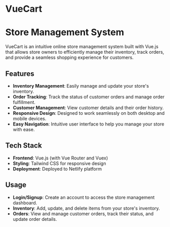 # VueCart

# Store Management System

VueCart is an intuitive online store management system built with Vue.js that allows store owners to efficiently manage their inventory, track orders, and provide a seamless shopping experience for customers.

## Features

- **Inventory Management**: Easily manage and update your store's inventory.
- **Order Tracking**: Track the status of customer orders and manage order fulfillment.
- **Customer Management**: View customer details and their order history.
- **Responsive Design**: Designed to work seamlessly on both desktop and mobile devices.
- **Easy Navigation**: Intuitive user interface to help you manage your store with ease.

## Tech Stack

- **Frontend**: Vue.js (with Vue Router and Vuex)
- **Styling**: Tailwind CSS for responsive design
- **Deployment**: Deployed to Netlify platform

## Usage
- **Login/Signup**: Create an account to access the store management dashboard.
- **Inventory**: Add, update, and delete items from your store's inventory.
- **Orders**: View and manage customer orders, track their status, and update order details.
